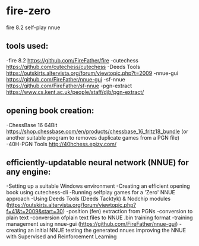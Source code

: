 # fire-zero
fire 8.2 self-play nnue

## tools used:

-fire 8.2 https://github.com/FireFather/fire
-cutechess https://github.com/cutechess/cutechess
-Deeds Tools https://outskirts.altervista.org/forum/viewtopic.php?t=2009
-nnue-gui https://github.com/FireFather/nnue-gui
-sf-nnue https://github.com/FireFather/sf-nnue
-pgn-extract https://www.cs.kent.ac.uk/people/staff/djb/pgn-extract/

## opening book creation:
-ChessBase 16 64Bit https://shop.chessbase.com/en/products/chessbase_16_fritz18_bundle
(or another suitable program to removes duplicate games from a PGN file)
-40H-PGN Tools http://40hchess.epizy.com/

## efficiently-updatable neural network (NNUE) for any engine:
-Setting up a suitable Windows environment
-Creating an efficient opening book using cutechess-cli
-Running selfplay games for a 'Zero' NNUE approach
-Using Deeds Tools (Deeds Tacktyk) & Nodchip modules
(https://outskirts.altervista.org/forum/viewtopic.php?f=41&t=2009&start=30)
-position (fen) extraction from PGNs
-conversion to plain text
-conversion ofplain text files to NNUE .bin training format
-training management using nnue-gui (https://github.com/FireFather/nnue-gui)
-creating an initial NNUE
testing the generated nnues
improving the NNUE with Supervised and Reinforcement Learning
